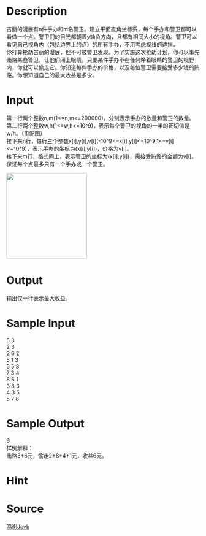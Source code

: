 
# Description

<div class="content"><p>吉丽的漫展有n件手办和m名警卫。建立平面直角坐标系，每个手办和警卫都可以看做一个点。警卫们的目光都朝着y轴负方向，且都有相同大小的视角。警卫可以看见自己视角内（包括边界上的点）的所有手办，不用考虑视线的遮挡。<br/>
你打算抢劫吉丽的漫展，但不可被警卫发现。为了实施这次抢劫计划，你可以事先贿赂某些警卫，让他们闭上眼睛。只要某件手办不在任何睁着眼睛的警卫的视野内，你就可以偷走它。你知道每件手办的价格，以及每位警卫需要接受多少钱的贿赂。你想知道自己的最大收益是多少。</p></div>

# Input

<div class="content"><p>第一行两个整数n,m(1&lt;=n,m&lt;=200000)，分别表示手办的数量和警卫的数量。<br/>
第二行两个整数w,h(1&lt;=w,h&lt;=10^9)，表示每个警卫的视角的一半的正切值是w/h。（见配图）<br/>
接下来n行，每行三个整数x[i],y[i],v[i](-10^9&lt;=x[i],y[i]&lt;=10^9,1&lt;=v[i]&lt;=10^9)，表示手办的坐标为(x[i],y[i])，价格为v[i]。<br/>
接下来m行，格式同上，表示警卫的坐标为(x[i],y[i])，需接受贿赂的金额为v[i]。<br/>
保证每个点最多只有一个手办或一个警卫。</p>
<p><img height="224" alt="" width="210" src="/source/bzoj/3716/img/aHR0cHM6Ly9seWRzeS5jb20vSnVkZ2VPbmxpbmUvdXBsb2FkLzIwMTQwOS9tdXpyeXMtY3JvcC5naWY=.gif"/></p></div>

# Output

<div class="content"><p>输出仅一行表示最大收益。</p></div>

# Sample Input

<div class="content"><span class="sampledata">5 3<br/>
2 3<br/>
2 6 2<br/>
5 1 3<br/>
5 5 8<br/>
7 3 4<br/>
8 6 1<br/>
3 8 3<br/>
4 3 5<br/>
5 7 6</span></div>

# Sample Output

<div class="content"><span class="sampledata">6<br/>
样例解释：<br/>
贿赂3+6元，偷走2+8+4+1元，收益6元。<br/>
</span></div>

# Hint

<div class="content"><p></p></div>

# Source

<div class="content"><p><a href="problemset.php?search=鸣谢Jcvb">鸣谢Jcvb</a></p></div>

